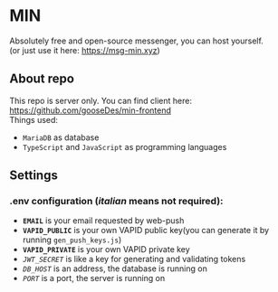 # MIN

Absolutely free and open-source messenger, you can host yourself.  
(or just use it here: https://msg-min.xyz)

## About repo

This repo is server only. You can find client here: https://github.com/gooseDes/min-frontend  
Things used:

-   `MariaDB` as database
-   `TypeScript` and `JavaScript` as programming languages

## Settings

### .env configuration (_italian_ means not required):

-   **`EMAIL`** is your email requested by web-push
-   **`VAPID_PUBLIC`** is your own VAPID public key(you can generate it by running `gen_push_keys.js`)
-   **`VAPID_PRIVATE`** is your own VAPID private key
-   _`JWT_SECRET`_ is like a key for generating and validating tokens
-   _`DB_HOST`_ is an address, the database is running on
-   _`PORT`_ is a port, the server is running on
